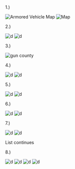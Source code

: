 1.) 

![Armored Vehicle Map](http://i.imgur.com/oY3Oct6.png?1)
![Map](http://i.imgur.com/4oDtNde.png?1)
     
     
2.) 

![d](http://i.imgur.com/XaNHuSS.png)
![d](http://i.imgur.com/NW5k9rE.png)

3.)

![gun county](http://i.imgur.com/YQlj8x5.png?1)

4.) 

![d](http://i.imgur.com/xaJDNI4.png?1)
![d](http://i.imgur.com/vWpamdt.png?1)

5.) 

![d](http://i.imgur.com/iUqeLgW.png?2)
![d](http://i.imgur.com/oc0E5RN.png?1)

6.) 

![d](http://i.imgur.com/FeFZuqb.png?1)
![d](http://i.imgur.com/6JGLuaS.png?1)

7.) 

![d](http://i.imgur.com/3nVLNEk.png?1)
![d](http://i.imgur.com/9NAOExD.png?1)

List continues


8.) 

![d](http://i.imgur.com/dktTpwi.png?1)
![d](http://i.imgur.com/GokyJnC.png?1)
![d](http://i.imgur.com/qIQmHy8.png?1)
![d](http://i.imgur.com/9DFEznA.png?1)


